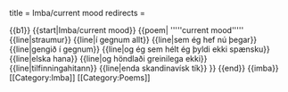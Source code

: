 title = Imba/current mood
redirects =
>>>>

{{b1}}
{{start|Imba/current mood}}
{{poem|
'''''current mood'''''
{{line|straumur}}
{{line|í gegnum allt}}
{{line|sem ég hef nú þegar}}
{{line|gengið í gegnum}}
{{line|og ég sem hélt ég þyldi ekki spænsku}}
{{line|elska hana}}
{{line|og höndlaði greinilega ekki}}
{{line|tilfinningahitann}}
{{line|enda skandinavísk tík}}
}}
{{end}}
{{imba}}
[[Category:Imba]]
[[Category:Poems]]